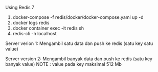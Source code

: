 Using Redis 7

1. docker-compose -f redis/docker/docker-compose.yaml up -d
2. docker logs redis
3. docker container exec -it redis sh
4. redis-cli -h localhost


Server verion 1:
Mengambil satu data dan push ke redis (satu key satu value)


Server version 2:
Mengambil banyak data dan push ke redis (satu key banyak value)
NOTE : value pada key maksimal 512 Mb